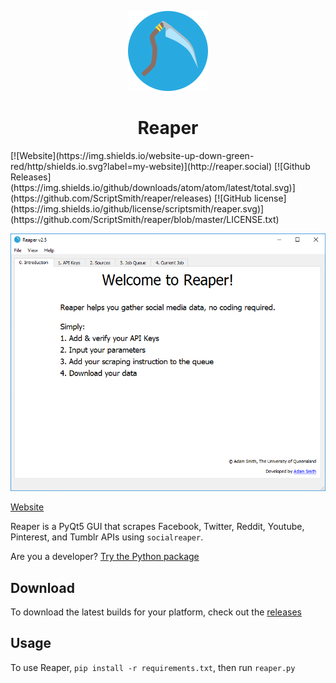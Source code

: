 <p align="center">
<img src="ui/icon.png">
</p>

<h1 align="center">Reaper</h1>
[![Website](https://img.shields.io/website-up-down-green-red/http/shields.io.svg?label=my-website)](http://reaper.social)
[![Github Releases](https://img.shields.io/github/downloads/atom/atom/latest/total.svg)](https://github.com/ScriptSmith/reaper/releases)
[![GitHub license](https://img.shields.io/github/license/scriptsmith/reaper.svg)](https://github.com/ScriptSmith/reaper/blob/master/LICENSE.txt)
<p align="center">
<img src="img/preview.gif">
</p>



[Website](http://reaper.social)

Reaper is a PyQt5 GUI that scrapes Facebook, Twitter, Reddit, Youtube, Pinterest, and Tumblr APIs 
using `socialreaper`.

Are you a developer? [Try the Python package](https://github.com/ScriptSmith/socialreaper)

## Download
To download the latest builds for your platform, check out the [releases](https://github.com/ScriptSmith/reaper/releases)

## Usage
To use Reaper, `pip install -r requirements.txt`, then run `reaper.py`
